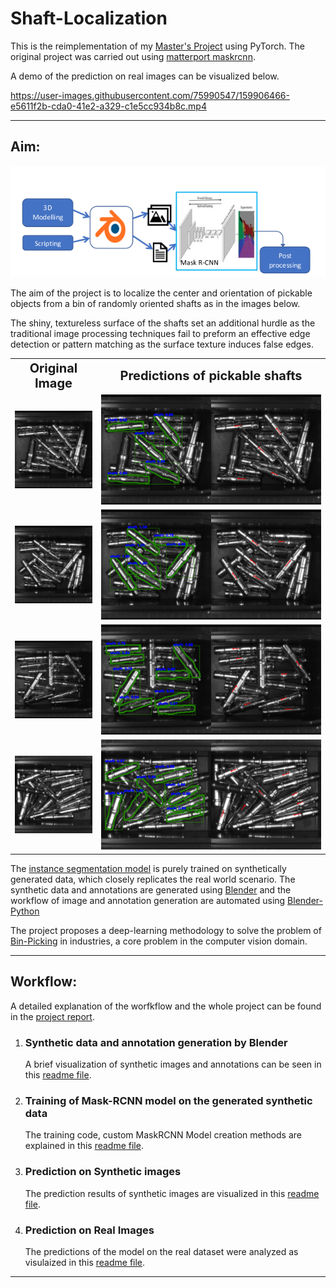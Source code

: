 # Shaft-Localization

This is the reimplementation of my <a href = "https://github.com/SriniMaiya/Shaft-Localization/blob/main/readme_files/report/SriniPrakashMaiya__923123__ProjectReport-Final.pdf" target="_blank"> Master's Project</a>  using PyTorch. The original project was carried out using [matterport maskrcnn]("https://github.com/matterport/Mask_RCNN). 

A demo of the prediction on real images can be visualized below.


https://user-images.githubusercontent.com/75990547/159906466-e5611f2b-cda0-41e2-a329-c1e5cc934b8c.mp4






----
## Aim:

<p align="center">
  <img src="https://github.com/SriniMaiya/Shaft-Localization/blob/main/readme_files/Images/workflow.png" />
</p>

The aim of the project is to localize the center and orientation of pickable objects from a bin of randomly oriented shafts as in the images below. 

The shiny, textureless surface of the shafts set an additional hurdle as the traditional image processing techniques fail to preform an effective edge detection or pattern matching as the surface texture induces false edges.

<table>
<tr>
    <th><b style="font-size:20px; text-align: center;" > Original Image </b> </th>
    <th><b style="font-size:20px; text-align: center;"> Predictions of pickable shafts </b> </th>
</tr>

<tr>
    <td><img src="https://github.com/SriniMaiya/Shaft-Localization/blob/main/readme_files/image_0006.bmp"  width="100%"></img></td>
    <td><img src="https://github.com/SriniMaiya/Shaft-Localization/blob/main/readme_files/image_0006_pred.bmp" width="100%"></img> </td>
</tr>

<tr>
    <td><img src="https://github.com/SriniMaiya/Shaft-Localization/blob/main/readme_files/image_0004.bmp"  width="100%"></img></td>
    <td><img src="https://github.com/SriniMaiya/Shaft-Localization/blob/main/readme_files/image_0004_pred.bmp" width="100%"></img> </td>
</tr>

<tr>
    <td><img src="https://github.com/SriniMaiya/Shaft-Localization/blob/main/readme_files/image_00028.bmp"  width="100%"></img></td>
    <td><img src="https://github.com/SriniMaiya/Shaft-Localization/blob/main/readme_files/image_00028_pred.bmp" width="100%"></img> </td>
</tr>

<tr>
    <td><img src="https://github.com/SriniMaiya/Shaft-Localization/blob/main/readme_files/image_000149.bmp"  width="100%"></img></td>
    <td><img src="https://github.com/SriniMaiya/Shaft-Localization/blob/main/readme_files/image_000149_pred.bmp" width="100%"></img> </td>
</tr>


</table>


The [instance segmentation model](https://arxiv.org/abs/1703.06870) is purely trained on synthetically generated data, which closely replicates the real world scenario. The synthetic data and annotations are generated using [Blender](https://www.blender.org/) and the workflow of image and annotation generation are automated using [Blender-Python](https://docs.blender.org/api/current/info_overview.html)


The project proposes a deep-learning methodology to solve the problem of [Bin-Picking](https://www.ipa.fraunhofer.de/en/expertise/robot-and-assistive-systems/intralogistics-and-material-flow/separation-processes-using-robots-bin-picking.html) in industries, a core problem in the computer vision domain. 


----
## Workflow: 
A detailed explanation of the worfkflow and the whole project can be found in the [project report]("readme_files/../readme_files/report/SriniPrakashMaiya__923123__ProjectReport-Final.pdf").
1. ### Synthetic data and annotation generation by Blender
   
    
    A brief visualization of synthetic images and annotations can be seen in this [readme file](/readme_files/Synthetic_Data.md). 

2. ### Training of Mask-RCNN model on the generated synthetic data 
   
   
   The training code, custom MaskRCNN Model creation methods are explained in this [readme file](/readme_files/training.md).

3. ### Prediction on Synthetic images
   
   
   The prediction results of synthetic images are visualized in this [readme file](readme_files/prediction_syn.md).

4. ### Prediction on Real Images
   
   The predictions of the model on the real dataset were analyzed as visulaized in this [readme file](/readme_files/prediction_act.md).


----


